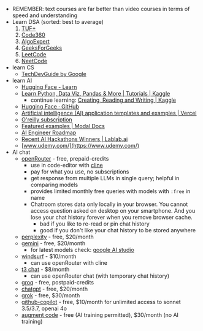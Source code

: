 
- REMEMBER:  text courses are far better than video courses in terms of speed and understanding
-  Learn DSA (sorted: best to average)
	1. [TUF+](https://takeuforward.org/plus)
	2. [Code360](https://www.naukri.com/code360)
	3. [AlgoExpert](https://www.algoexpert.io) 
	4. [GeeksForGeeks](https://www.geeksforgeeks.org/)
	5. [LeetCode](https://leetcode.com/) 
	6. [NeetCode](https://neetcode.io/)
- learn CS
	- [TechDevGuide by Google](https://techdevguide.withgoogle.com/)
- learn AI
	- [Hugging Face - Learn](https://huggingface.co/learn)
	- [Learn Python, Data Viz, Pandas & More | Tutorials | Kaggle](https://www.kaggle.com/learn)
		- continue learning: [Creating, Reading and Writing | Kaggle](https://www.kaggle.com/code/residentmario/creating-reading-and-writing)
	- [Hugging Face · GitHub](https://github.com/huggingface)
	- [Artificial intelligence (AI) application templates and examples | Vercel](https://vercel.com/templates/ai)
	- [O'reilly subscription](https://www.oreilly.com/) 
	- [Featured examples | Modal Docs](https://modal.com/docs/examples)
	- [AI Engineer Roadmap](https://roadmap.sh/ai-engineer)
	- [Recent AI Hackathons Winners | Lablab.ai](https://lablab.ai/apps/recent-winners)
	- [www.udemy.com/](https://www.udemy.com/)
-  AI chat
	- [openRouter](https://openrouter.ai) - free, prepaid-credits
		- use in code-editor with [cline](https://cline.bot/)
		- pay for what you use, no subscriptions
		- get response from multiple LLMs in single query; helpful in comparing models
		- provides limited monthly free queries with models with `:free` in name
		- Chatroom stores data only locally in your browser. You cannot access question asked on desktop on your smartphone. And you lose your chat history forever when you remove browser cache.
			- bad if you like to re-read or pin chat history
			- good if you don't like your chat history to be stored anywhere
	- [perplexity](https://www.perplexity.ai/) - free, $20/month
	- [gemini](https://gemini.google.com/) - free, $20/month
		- for latest models check: [google AI studio](https://aistudio.google.com/)
	- [windsurf](https://codeium.com/windsurf) - $10/month
		- can use openRouter with cline
	- [t3 chat](https://t3.chat) - $8/month
		- can use openRouter chat (with temporary chat history)
	- [groq](https://groq.com/) - free, postpaid-credits
	- [chatgpt](https://chatgpt.com/) - free, $20/month
	- [grok](https://grok.com/) - free, $30/month
	- [github-copilot](https://github.com/features/copilot) - free, $10/month for unlimited access to sonnet 3.5/3.7, openai 4o
	- [augment code](https://www.augmentcode.com) - free (AI training permitted), $30/month (no AI training)